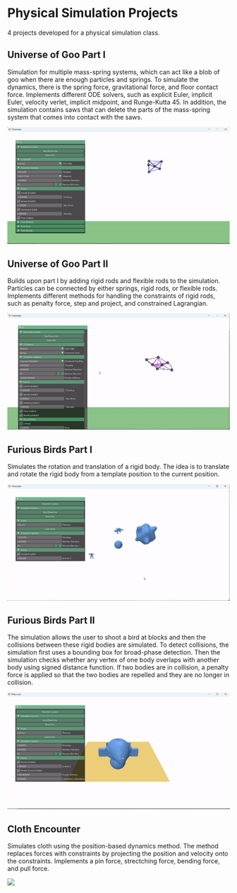 # Physical Simulation Projects
4 projects developed for a physical simulation class. 

## Universe of Goo Part I
Simulation for multiple mass-spring systems, which can act like a blob of goo when there are enough particles and springs. To simulate the dynamics, there is the spring force, gravitational force, and floor contact force. Implements different ODE solvers, such as explicit Euler, implicit Euler, velocity verlet, implicit midpoint, and Runge-Kutta 45. In addition, the simulation contains saws that can delete the parts of the mass-spring system that comes into contact with the saws. 

![](https://github.com/qing42102/Physical_Simulation_Projects/blob/main/image/goo1.gif)

## Universe of Goo Part II
Builds upon part I by adding rigid rods and flexible rods to the simulation. Particles can be connected by either springs, rigid rods, or flexible rods. Implements different methods for handling the constraints of rigid rods, such as penalty force, step and project, and constrained Lagrangian. 

![](https://github.com/qing42102/Physical_Simulation_Projects/blob/main/image/goo2.gif)

## Furious Birds Part I
Simulates the rotation and translation of a rigid body. The idea is to translate and rotate the rigid body from a template position to the current position. 

![](https://github.com/qing42102/Physical_Simulation_Projects/blob/main/image/birds1.gif)

## Furious Birds Part II
The simulation allows the user to shoot a bird at blocks and then the collisions between these rigid bodies are simulated. To detect collisions, the simulation first uses a bounding box for broad-phase detection. Then the simulation checks whether any vertex of one body overlaps with another body using signed distance function. If two bodies are in collision, a penalty force is applied so that the two bodies are repelled and they are no longer in collision. 

![](https://github.com/qing42102/Physical_Simulation_Projects/blob/main/image/birds2.gif)

## Cloth Encounter
Simulates cloth using the position-based dynamics method. The method replaces forces with constraints by projecting the position and velocity onto the constraints. Implements a pin force, strectching force, bending force, and pull force. 

![](https://github.com/qing42102/Physical_Simulation_Projects/blob/main/image/cloth.gif)
